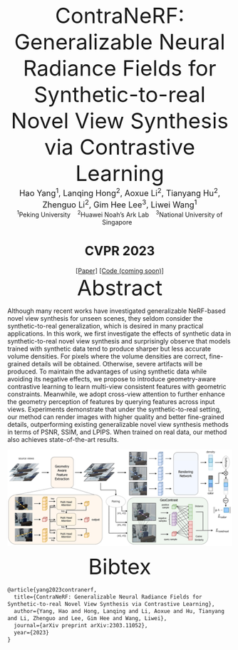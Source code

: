 <div align='center' ><font size='70'>ContraNeRF: Generalizable Neural Radiance Fields for Synthetic-to-real Novel View Synthesis via Contrastive Learning</font></div>

<div align='center' ><font size='4'>Hao Yang<sup>1</sup>, Lanqing Hong<sup>2</sup>, Aoxue Li<sup>2</sup>, Tianyang Hu<sup>2</sup>, Zhenguo Li<sup>2</sup>, Gim Hee Lee<sup>3</sup>, Liwei Wang<sup>1</sup> </font></div>

<div  align='center' class="is-size-5 publication-authors">
  <span class="author-block"><sup>1</sup>Peking University &nbsp;&nbsp;</span>
  <span class="author-block"><sup>2</sup>Huawei Noah’s Ark Lab &nbsp;&nbsp;</span>
  <span class="author-block"><sup>3</sup>National University of Singapore &nbsp;&nbsp;</span>
</div>

<h1 align='center' style="font-size:28px;font-weight:bold">CVPR 2023</h1>

<div align='center'><a href="https://arxiv.org/abs/2303.11052">[Paper]</a>    <a href="https://arxiv.org/abs/2303.11052">[Code (coming soon)]</a></div>

<center ><font size='7'>Abstract</font></center>

Although many recent works have investigated generalizable NeRF-based novel view synthesis for unseen scenes, they seldom consider the synthetic-to-real generalization, which is desired in many practical applications. In this work, we first investigate the effects of synthetic data in synthetic-to-real novel view synthesis and surprisingly observe that models trained with synthetic data tend to produce sharper but less accurate volume densities. For pixels where the volume densities are correct, fine-grained details will be obtained. Otherwise, severe artifacts will be produced. To maintain the advantages of using synthetic data while avoiding its negative effects, we propose to introduce geometry-aware contrastive learning to learn multi-view consistent features with geometric constraints. Meanwhile, we adopt cross-view attention to further enhance the geometry perception of features by querying features across input views. Experiments demonstrate that under the synthetic-to-real setting, our method can render images with higher quality and better fine-grained details, outperforming existing generalizable novel view synthesis methods in terms of PSNR, SSIM, and LPIPS. When trained on real data, our method also achieves state-of-the-art results.

![pipeline](figs/pipeline.jpg)



<center ><font size='7'>Bibtex</font></center>

```
@article{yang2023contranerf,
  title={ContraNeRF: Generalizable Neural Radiance Fields for Synthetic-to-real Novel View Synthesis via Contrastive Learning},
  author={Yang, Hao and Hong, Lanqing and Li, Aoxue and Hu, Tianyang and Li, Zhenguo and Lee, Gim Hee and Wang, Liwei},
  journal={arXiv preprint arXiv:2303.11052},
  year={2023}
}
```